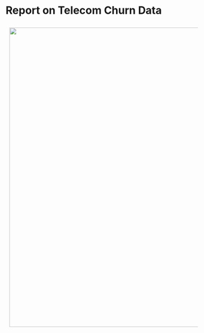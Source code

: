 # Report on Telecom Churn Data

<img src="/Telecom Churn Prediction Poster-page-001.jpg" width="800" align="left" hspace="10" vspace="10">


